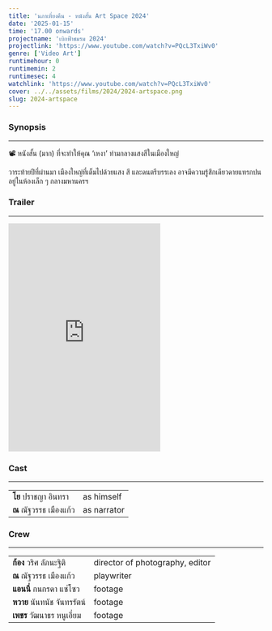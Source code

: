 ```yaml
---
title: 'นภาเที่ยงคืน - หนังสั้น Art Space 2024'
date: '2025-01-15'
time: '17.00 onwards'
projectname: 'เบิกฟ้าชมรม 2024'
projectlink: 'https://www.youtube.com/watch?v=PQcL3TxiWv0'
genre: ['Video Art']
runtimehour: 0
runtimemin: 2
runtimesec: 4
watchlink: 'https://www.youtube.com/watch?v=PQcL3TxiWv0'
cover: ../../assets/films/2024/2024-artspace.png
slug: 2024-artspace
---
```


### Synopsis
- - -
📽️ หนังสั้น (มาก) ที่จะทำให้คุณ ‘เหงา’ ท่ามกลางแสงสีในเมืองใหญ่

วาระท้ายปีที่ผ่านมา เมืองใหญ่ที่เต็มไปด้วยแสง สี และดนตรีบรรเลง อาจมีความรู้สึกเดียวดายแทรกปนอยู่ในห้องเล็ก ๆ กลางมหานครฯ

### Trailer
- - -
<iframe class="w-full aspect-2/3" height=450 src="https://www.youtube.com/embed/PQcL3TxiWv0?list=PLhT5SWGi4C86yZCQXy9bOHSKQqcqwmFgO" title="นภาเที่ยงคืน | หนังสั้น Art Space 2024" frameborder="0" allow="accelerometer; autoplay; clipboard-write; encrypted-media; gyroscope; picture-in-picture; web-share" referrerpolicy="strict-origin-when-cross-origin" allowfullscreen></iframe>

### Cast
- - -

|  |  |
| -- | -- |
| **โย** ปราชญา อินทรา | as himself |
| **ณ** ณัฐวรรธ เมืองแก้ว | as narrator |

### Crew
- - -

|  |  |
| -- | -- |
| **ก้อง** วริศ ลัภนะฐิติ | director of photography, editor |
| **ณ** ณัฐวรรธ เมืองแก้ว | playwriter |
| **แอนนี่** กนกรดา แซ่โซว | footage |
| **หวาย** นันทนัช จันทรรัตน์ | footage |
| **เพชร** วัฒนาธร หนูเอี่ยม | footage |